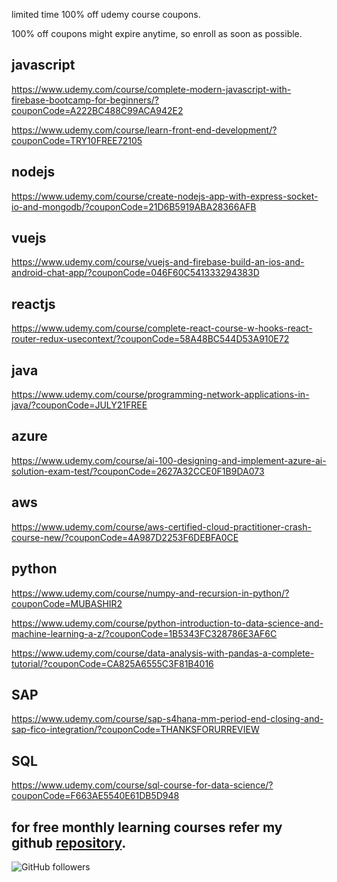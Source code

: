 

limited time 100% off udemy course coupons.

100% off coupons might expire anytime, so enroll as soon as possible.

javascript
----------------------

https://www.udemy.com/course/complete-modern-javascript-with-firebase-bootcamp-for-beginners/?couponCode=A222BC488C99ACA942E2

https://www.udemy.com/course/learn-front-end-development/?couponCode=TRY10FREE72105


nodejs
---------
https://www.udemy.com/course/create-nodejs-app-with-express-socket-io-and-mongodb/?couponCode=21D6B5919ABA28366AFB

vuejs
----------
https://www.udemy.com/course/vuejs-and-firebase-build-an-ios-and-android-chat-app/?couponCode=046F60C541333294383D

reactjs
--------------
https://www.udemy.com/course/complete-react-course-w-hooks-react-router-redux-usecontext/?couponCode=58A48BC544D53A910E72


java
--------------------

https://www.udemy.com/course/programming-network-applications-in-java/?couponCode=JULY21FREE

azure
----------------------
https://www.udemy.com/course/ai-100-designing-and-implement-azure-ai-solution-exam-test/?couponCode=2627A32CCE0F1B9DA073

aws
------------------------
https://www.udemy.com/course/aws-certified-cloud-practitioner-crash-course-new/?couponCode=4A987D2253F6DEBFA0CE

python
---------------------
https://www.udemy.com/course/numpy-and-recursion-in-python/?couponCode=MUBASHIR2

https://www.udemy.com/course/python-introduction-to-data-science-and-machine-learning-a-z/?couponCode=1B5343FC328786E3AF6C

https://www.udemy.com/course/data-analysis-with-pandas-a-complete-tutorial/?couponCode=CA825A6555C3F81B4016

SAP
--------------------
https://www.udemy.com/course/sap-s4hana-mm-period-end-closing-and-sap-fico-integration/?couponCode=THANKSFORURREVIEW

SQL
-------------
https://www.udemy.com/course/sql-course-for-data-science/?couponCode=F663AE5540E61DB5D948


for free monthly learning courses refer my github [repository](https://github.com/josepraveen/free_month_learning_resources/tree/main/resources).
--------------------------------------------------------------------------------------
<img alt="GitHub followers" src="https://img.shields.io/github/followers/josepraveen?style=social">






